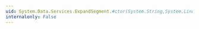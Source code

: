 ```yaml
---
uid: System.Data.Services.ExpandSegment.#ctor(System.String,System.Linq.Expressions.Expression)
internalonly: False
---
```

